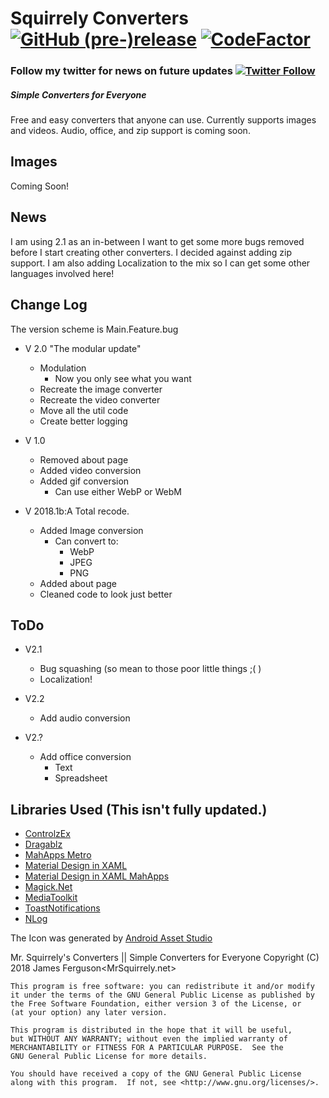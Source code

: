 # Squirrely Converters [![GitHub (pre-)release](https://img.shields.io/github/release/MrSquirrelyNet/SquirrelyConverter/all.svg?style=for-the-badge)](https://github.com/MrSquirrelyNet/SquirrelyConverter/releases) [![CodeFactor](https://www.codefactor.io/repository/github/mrsquirrelynet/squirrelyconverter/badge?longCache=true&style=for-the-badge)](https://www.codefactor.io/repository/github/mrsquirrelynet/squirrelyconverter?longCache=true&style=for-the-badge)

### Follow my twitter for news on future updates [![Twitter Follow](https://img.shields.io/twitter/follow/TheMrSquirrely.svg?style=for-the-badge&label=Follow)](https://twitter.com/TheMrSquirrely)


##### Simple Converters for Everyone
Free and easy converters that anyone can use. Currently supports images and videos. Audio, office, and zip support is coming soon.

## Images
Coming Soon!

## News
I am using 2.1 as an in-between I want to get some more bugs removed before I start creating other converters. I decided against adding zip support. I am also adding Localization to the mix so I can get some other languages involved here!

## Change Log
The version scheme is Main.Feature.bug

- V 2.0 "The modular update"
  - Modulation
    - Now you only see what you want
  - Recreate the image converter
  - Recreate the video converter
  - Move all the util code
  - Create better logging

- V 1.0
  - Removed about page
  - Added video conversion
  - Added gif conversion
    - Can use either WebP or WebM

- V 2018.1b:A Total recode.
  - Added Image conversion
    - Can convert to:
      - WebP
      - JPEG
      - PNG
  - Added about page
  - Cleaned code to look just better   

## ToDo
- V2.1
  - Bug squashing (so mean to those poor little things ;( )
  - Localization!

- V2.2
  - Add audio conversion

- V2.?
  - Add office conversion
    - Text
    - Spreadsheet

## Libraries Used (This isn't fully updated.)
 - [ControlzEx](https://github.com/ControlzEx/ControlzEx)
 - [Dragablz](https://github.com/ButchersBoy/Dragablz)
 - [MahApps Metro](https://github.com/MahApps/MahApps.Metro)
 - [Material Design in XAML](https://github.com/ButchersBoy/MaterialDesignInXamlToolkit)
 - [Material Design in XAML MahApps](https://github.com/ButchersBoy/MaterialDesignInXamlToolkit)
 - [Magick.Net](https://github.com/dlemstra/Magick.NET)
 - [MediaToolkit](https://github.com/AydinAdn/MediaToolkit)
 - [ToastNotifications](https://github.com/raflop/ToastNotifications)
 - [NLog](https://github.com/NLog/NLog)


The Icon was generated by [Android Asset Studio](https://romannurik.github.io/AndroidAssetStudio/index.html)

Mr. Squirrely's Converters || Simple Converters for Everyone
Copyright (C) 2018  James Ferguson<MrSquirrely.net>

    This program is free software: you can redistribute it and/or modify
    it under the terms of the GNU General Public License as published by
    the Free Software Foundation, either version 3 of the License, or
    (at your option) any later version.

    This program is distributed in the hope that it will be useful,
    but WITHOUT ANY WARRANTY; without even the implied warranty of
    MERCHANTABILITY or FITNESS FOR A PARTICULAR PURPOSE.  See the
    GNU General Public License for more details.

    You should have received a copy of the GNU General Public License along with this program.  If not, see <http://www.gnu.org/licenses/>.

